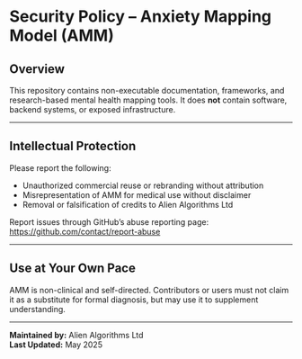 # Security Policy – Anxiety Mapping Model (AMM)

## Overview

This repository contains non-executable documentation, frameworks, and research-based mental health mapping tools. It does **not** contain software, backend systems, or exposed infrastructure.

---

## Intellectual Protection

Please report the following:

- Unauthorized commercial reuse or rebranding without attribution  
- Misrepresentation of AMM for medical use without disclaimer  
- Removal or falsification of credits to Alien Algorithms Ltd  

Report issues through GitHub’s abuse reporting page:  
https://github.com/contact/report-abuse

---

## Use at Your Own Pace

AMM is non-clinical and self-directed. Contributors or users must not claim it as a substitute for formal diagnosis, but may use it to supplement understanding.

---

**Maintained by:** Alien Algorithms Ltd  
**Last Updated:** May 2025  
